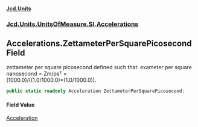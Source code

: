 #### [Jcd.Units](index.md 'index')
### [Jcd.Units.UnitsOfMeasure.SI](Jcd.Units.UnitsOfMeasure.SI.md 'Jcd.Units.UnitsOfMeasure.SI').[Accelerations](Accelerations.md 'Jcd.Units.UnitsOfMeasure.SI.Accelerations')

## Accelerations.ZettameterPerSquarePicosecond Field

zettameter per square picosecond defined such that: exameter per square nanosecond = Zm/ps² ×  
(1000.0)/((1.0/1000.0)*(1.0/1000.0)).

```csharp
public static readonly Acceleration ZettameterPerSquarePicosecond;
```

#### Field Value
[Acceleration](Acceleration.md 'Jcd.Units.UnitTypes.Acceleration')